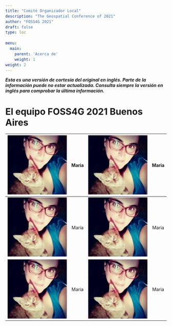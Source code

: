 ```yaml
---
title: "Comité Organizador Local"
description: "The Geospatial Conference of 2021"
author: "FOSS4G 2021"
draft: false
type: loc

menu:
  main:
    parent: 'Acerca de'
    weight: 1  
weight: 2    
---
```


***Esta es una versión de cortesía del original en inglés. Parte de la información puede no estar actualizada. Consulta siempre la versión en inglés para comprobar la última información.***

# El equipo FOSS4G 2021 Buenos Aires

|![Maria](mariaa.jpg) |Maria|![Maria](mariaa.jpg) |Maria|
|:---:|:---:|:---:|:---:|
|![Maria](mariaa.jpg) |Maria|![Maria](mariaa.jpg) |Maria|
|![Maria](mariaa.jpg) |Maria|![Maria](mariaa.jpg) |Maria|

